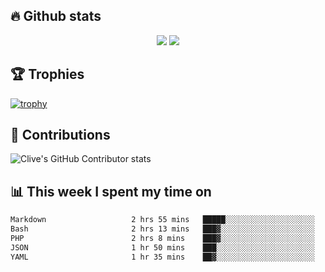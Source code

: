 ## &#128293; Github stats

<!-- GitHub Readme Streak Stats - https://github.com/DenverCoder1/github-readme-streak-stats -->
<p align="center">

<picture>
  <source 
    srcset="https://github-readme-stats.vercel.app/api?username=clivewalkden&count_private=true&show_icons=true&theme=darcula"
    media="(prefers-color-scheme: dark)"
  />
  <source
    srcset="https://github-readme-stats.vercel.app/api?username=clivewalkden&count_private=true&show_icons=true&theme=calm"
    media="(prefers-color-scheme: light), (prefers-color-scheme: no-preference)"
  />
  <img src="https://github-readme-stats.vercel.app/api?username=clivewalkden&count_private=true&show_icons=true&theme=darcula" />
</picture>

<a href="https://git.io/streak-stats" target="_blank">
  <img src="http://github-readme-streak-stats.herokuapp.com?user=clivewalkden&theme=darcula&date_format=j%20M%5B%20Y%5D" />
</a>

</p>

## &#127942; Trophies
[![trophy](https://github-profile-trophy.vercel.app/?username=clivewalkden&theme=onedark)](https://github.com/clivewalkden/github-profile-trophy)

## &#129309; Contributions
![Clive's GitHub Contributor stats](https://github-contributor-stats.vercel.app/api?username=clivewalkden)

## &#128202; This week I spent my time on
<!--START_SECTION:waka-->

```txt
Markdown                   2 hrs 55 mins   █████░░░░░░░░░░░░░░░░░░░░   19.90 %
Bash                       2 hrs 13 mins   ███▓░░░░░░░░░░░░░░░░░░░░░   15.15 %
PHP                        2 hrs 8 mins    ███▓░░░░░░░░░░░░░░░░░░░░░   14.54 %
JSON                       1 hr 50 mins    ███░░░░░░░░░░░░░░░░░░░░░░   12.48 %
YAML                       1 hr 35 mins    ██▓░░░░░░░░░░░░░░░░░░░░░░   10.86 %
```

<!--END_SECTION:waka-->
